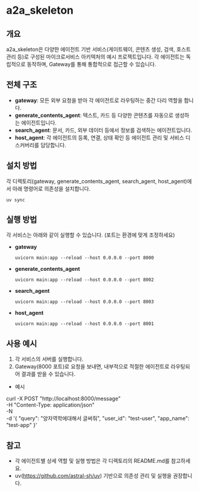 # a2a_skeleton
## 개요

a2a_skeleton은 다양한 에이전트 기반 서비스(게이트웨이, 콘텐츠 생성, 검색, 호스트 관리 등)로 구성된 마이크로서비스 아키텍처의 예시 프로젝트입니다. 각 에이전트는 독립적으로 동작하며, Gateway를 통해 통합적으로 접근할 수 있습니다.

## 전체 구조

- **gateway**: 모든 외부 요청을 받아 각 에이전트로 라우팅하는 중간 다리 역할을 합니다.
- **generate_contents_agent**: 텍스트, 카드 등 다양한 콘텐츠를 자동으로 생성하는 에이전트입니다.
- **search_agent**: 문서, 카드, 외부 데이터 등에서 정보를 검색하는 에이전트입니다.
- **host_agent**: 각 에이전트의 등록, 연결, 상태 확인 등 에이전트 관리 및 서비스 디스커버리를 담당합니다.

## 설치 방법

각 디렉토리(gateway, generate_contents_agent, search_agent, host_agent)에서 아래 명령어로 의존성을 설치합니다.

```
uv sync
```

## 실행 방법

각 서비스는 아래와 같이 실행할 수 있습니다. (포트는 환경에 맞게 조정하세요)

- **gateway**
  ```
  uvicorn main:app --reload --host 0.0.0.0 --port 8000
  ```
- **generate_contents_agent**
  ```
  uvicorn main:app --reload --host 0.0.0.0 --port 8002
  ```
- **search_agent**
  ```
  uvicorn main:app --reload --host 0.0.0.0 --port 8003
  ```
- **host_agent**
  ```
  uvicorn main:app --reload --host 0.0.0.0 --port 8001
  ```

## 사용 예시

1. 각 서비스의 서버를 실행합니다.
2. Gateway(8000 포트)로 요청을 보내면, 내부적으로 적절한 에이전트로 라우팅되어 결과를 받을 수 있습니다.

- 예시

curl -X POST "http://localhost:8000/message" \
  -H "Content-Type: application/json" \
  -N \
  -d '{
    "query": "양자역학에대해서 글써줘",
    "user_id": "test-user",
    "app_name": "test-app"
  }'

## 참고

- 각 에이전트별 상세 역할 및 실행 방법은 각 디렉토리의 README.md를 참고하세요.
- uv(https://github.com/astral-sh/uv) 기반으로 의존성 관리 및 실행을 권장합니다.

